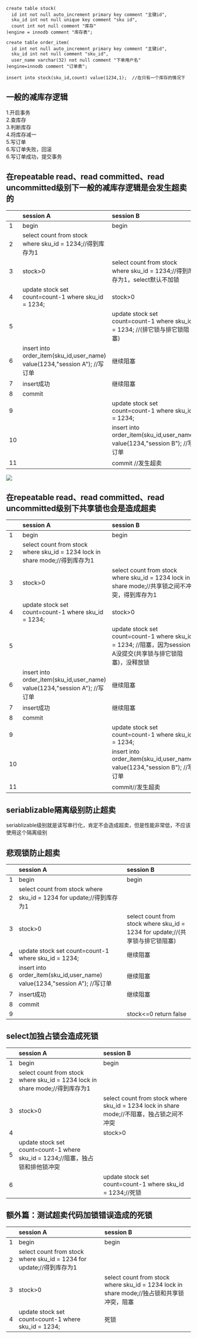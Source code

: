 ```
create table stock(
  id int not null auto_increment primary key comment "主键id",
  sku_id int not null unique key comment "sku id",
  count int not null comment "库存"
)engine = innodb comment "库存表";

create table order_item(
  id int not null auto_increment primary key comment "主键id",
  sku_id int not null comment "sku_id",
  user_name varchar(32) not null comment "下单用户名"
)engine=innodb comment "订单表";

insert into stock(sku_id,count) value(1234,1);  //在只有一个库存的情况下

```
## 一般的减库存逻辑
1.开启事务<br>
2.查库存<br>
3.判断库存<br>
4.将库存减一<br>
5.写订单<br>
6.写订单失败，回滚<br>
6.写订单成功，提交事务<br>
## 在repeatable read、read committed、read uncommitted级别下一般的减库存逻辑是会发生超卖的

||session A|session B|
|:---|:---|:---|
|1|begin|begin|
|2|select count from stock where sku_id = 1234;//得到库存为1||
|3|stock>0|select count from stock where sku_id = 1234;//得到库存为1，select默认不加锁|
|4|update stock set count=count-1 where sku_id = 1234;|stock>0|
|5||update stock set count=count-1 where sku_id = 1234;  //(排它锁与排它锁阻塞)|
|6|insert into order_item(sku_id,user_name) value(1234,"session A");  //写订单|继续阻塞|
|7|insert成功|继续阻塞|
|8|commit||
|9||update stock set count=count-1 where sku_id = 1234;|
|10||insert into order_item(sku_id,user_name) value(1234,"session B"); //写订单|
|11||commit  //发生超卖|
![](https://github.com/HeTingwei/ReadmeLearn/blob/master/1.jpg)

## 在repeatable read、read committed、read uncommitted级别下共享锁也会是造成超卖
||session A|session B|
|:---|:---|:---|
|1|begin|begin|
|2|select count from stock where sku_id = 1234 lock in share mode;//得到库存为1||
|3|stock>0|select count from stock where sku_id = 1234 lock in share mode;//共享锁之间不冲突，得到库存为1|
|4|update stock set count=count-1 where sku_id = 1234;|stock>0|
|5||update stock set count=count-1 where sku_id = 1234;  //阻塞，因为session A没提交(共享锁与排它锁阻塞)，没释放锁|
|6|insert into order_item(sku_id,user_name) value(1234,"session A");  //写订单|继续阻塞|
|7|insert成功|继续阻塞|
|8|commit||
|9||update stock set count=count-1 where sku_id = 1234;|
|10||insert into order_item(sku_id,user_name) value(1234,"session B"); //写订单|
|11||commit//发生超卖|

## seriablizable隔离级别防止超卖
  seriablizable级别就是读写串行化，肯定不会造成超卖，但是性能非常低，不应该使用这个隔离级别
## 悲观锁防止超卖

||session A|session B|
|:---|:---|:---|
|1|begin|begin|
|2|select count from stock where sku_id = 1234 for update;//得到库存为1||
|3|stock>0|select count from stock where sku_id = 1234 for update;//(共享锁与排它锁阻塞)|
|4|update stock set count=count-1 where sku_id = 1234;|继续阻塞|
|6|insert into order_item(sku_id,user_name) value(1234,"session A");  //写订单|继续阻塞|
|7|insert成功|继续阻塞|
|8|commit||
|9||stock<=0 return false|

## select加独占锁会造成死锁
||session A|session B|
|:---|:---|:---|
|1|begin|begin|
|2|select count from stock where sku_id = 1234 lock in share mode;//得到库存为1||
|3|stock>0|select count from stock where sku_id = 1234 lock in share mode;//不阻塞，独占锁之间不冲突|
|4||stock>0|
|5|update stock set count=count-1 where sku_id = 1234;//阻塞，独占锁和排他锁冲突||
|6||update stock set count=count-1 where sku_id = 1234;//死锁|

## 额外篇：测试超卖代码加锁错误造成的死锁
||session A|session B|
|:---|:---|:---|
|1|begin|begin|
|2|select count from stock where sku_id = 1234 for update;//得到库存为1||
|3|stock>0|select count from stock where sku_id = 1234 lock in share mode;//独占锁和共享锁冲突，阻塞|
|4|update stock set count=count-1 where sku_id = 1234;|死锁|
